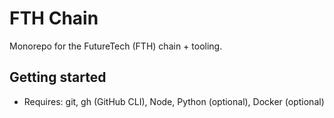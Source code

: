 # FTH Chain

Monorepo for the FutureTech (FTH) chain + tooling.

## Getting started
- Requires: git, gh (GitHub CLI), Node, Python (optional), Docker (optional)
